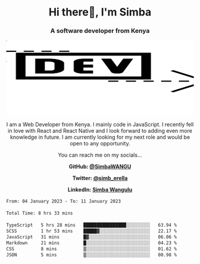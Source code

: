 
<h1 align="center"> Hi there👋, I'm Simba</h1>
<h3 align="center">A software developer from Kenya</h3>

<img src="/arrow-svgrepo-com.svg" margin="auto" width="100%" height="200px">


<p align="center">I am a Web Developer from Kenya. I mainly code in JavaScript. I recently fell in love with React and React Native and I look forward to adding even more knowledge in future. I am currently looking for my next role and would be open to any opportunity.</p>

<p align="center">You can reach me on my socials... </p>

<div align="center">

__<p>  GitHub: [@SimbaWANGU](https://github.com/SimbaWANGU)__  </p>
__<p> Twitter: [@simb_erella](https://twitter.com/simb_erella)__ </p>
__<p> LinkedIn: [Simba Wangulu](https://www.linkedin.com/in/simba-wangulu/)__ </p>

</div>

<!--START_SECTION:waka-->

```text
From: 04 January 2023 - To: 11 January 2023

Total Time: 8 hrs 33 mins

TypeScript   5 hrs 28 mins   ████████████████░░░░░░░░░   63.94 %
SCSS         1 hr 53 mins    █████▓░░░░░░░░░░░░░░░░░░░   22.17 %
JavaScript   31 mins         █▓░░░░░░░░░░░░░░░░░░░░░░░   06.06 %
Markdown     21 mins         █░░░░░░░░░░░░░░░░░░░░░░░░   04.23 %
CSS          8 mins          ▒░░░░░░░░░░░░░░░░░░░░░░░░   01.62 %
JSON         5 mins          ▒░░░░░░░░░░░░░░░░░░░░░░░░   00.98 %
```

<!--END_SECTION:waka-->
